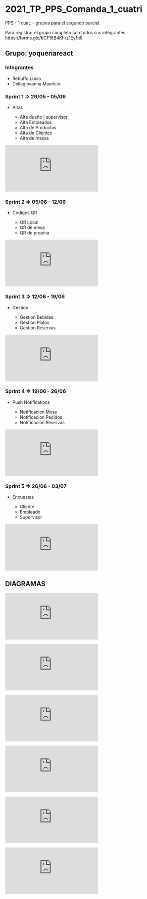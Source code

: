 # 2021_TP_PPS_Comanda_1_cuatri
PPS - 1 cuat. - grupos para el segundo parcial.

Para registrar el grupo completo con todos sus integrantes: https://forms.gle/bCF16B4Khrz1Ey1n8

<h2>Grupo: yoqueriareact </h2>

<h3>Integrantes</h3>
<ul>
  <li>Rebuffo Lucio</li>
  <li>Dellagiovanna Mauricio</li>
</ul>


<h3>Sprint 1 =>  29/05 - 05/06 </h3>
<ul>
    <li>Altas</li>
        <ul>
            <li>Alta dueño | supervisor</li>
            <li>Alta Empleados</li>
            <li>Alta de Productos</li>
            <li>Alta de Clientes</li>
            <li>Alta de mesas</li>
        </ul>
</ul>

![alt table1](https://files.fm/thumb_show.php?i=aqwtms8xx)



<h3>Sprint 2 =>  05/06 - 12/06 </h3>
<ul>
    <li>Codigos QR</li>
        <ul>
            <li>QR Local</li>
            <li>QR de mesa</li>
            <li>QR de propina</li>
        </ul>
</ul>

![alt imgtalbe2](https://files.fm/thumb_show.php?i=jgq8nefnx)



<h3>Sprint 3 =>  12/06 - 19/06 </h3>
<ul>
    <li>Gestion</li>
        <ul>
            <li>Gestion Bebidas</li>
            <li>Gestion Platos</li>
            <li>Gestion Reservas</li>
        </ul>
</ul>

![alt imgtable3](https://files.fm/thumb_show.php?i=5f6m64j64)



<h3>Sprint 4 =>  19/06 - 26/06 </h3>
<ul>
    <li>Push Notifications</li>
        <ul>
            <li>Notificacion Mesa</li>
            <li>Notificacion Pedidos</li>
            <li>Notificacion Reservas</li>
        </ul>
</ul>

![alt imgtable4](https://files.fm/thumb_show.php?i=d3rypan3j)



<h3>Sprint 5 =>  26/06 - 03/07 </h3>
<ul>
    <li>Encuestas</li>
        <ul>
            <li>Cliente</li>
            <li>Empleado</li>
            <li>Supervisor</li>
        </ul>
</ul>

![alt imgtable5](https://files.fm/thumb_show.php?i=evcd8sk64)


<h2> DIAGRAMAS </h2>

![alt diagram1](https://files.fm/thumb_show.php?i=9kpfwkc5p)

![alt diagram2](https://files.fm/thumb_show.php?i=xcvdy78gw)

![alt diagram3](https://files.fm/thumb_show.php?i=vzjmkraan)

![alt diagram4](https://files.fm/thumb_show.php?i=zy2zvwj47)

![alt diagram5](https://files.fm/thumb_show.php?i=7u5zrdqb6)

![alt diagram6](https://files.fm/thumb_show.php?i=tnwrfu3hd)
